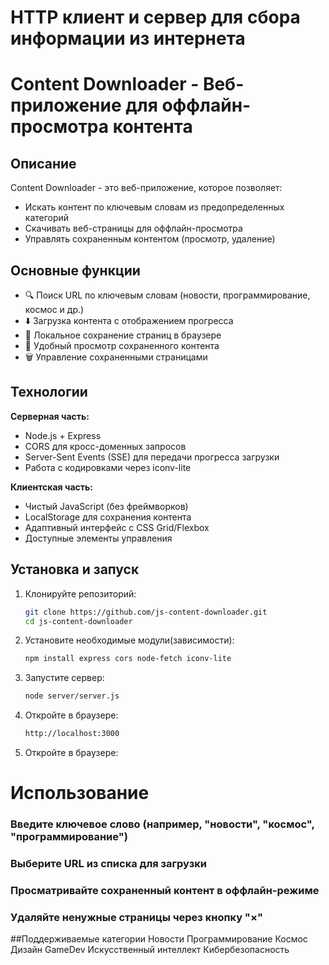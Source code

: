 # HTTP клиент и сервер для сбора информации из интернета
# Content Downloader - Веб-приложение для оффлайн-просмотра контента

## Описание

Content Downloader - это веб-приложение, которое позволяет:
- Искать контент по ключевым словам из предопределенных категорий
- Скачивать веб-страницы для оффлайн-просмотра
- Управлять сохраненным контентом (просмотр, удаление)

## Основные функции

- 🔍 Поиск URL по ключевым словам (новости, программирование, космос и др.)
- ⬇️ Загрузка контента с отображением прогресса
- 💾 Локальное сохранение страниц в браузере
- 📖 Удобный просмотр сохраненного контента
- 🗑️ Управление сохраненными страницами

## Технологии

**Серверная часть:**
- Node.js + Express
- CORS для кросс-доменных запросов
- Server-Sent Events (SSE) для передачи прогресса загрузки
- Работа с кодировками через iconv-lite

**Клиентская часть:**
- Чистый JavaScript (без фреймворков)
- LocalStorage для сохранения контента
- Адаптивный интерфейс с CSS Grid/Flexbox
- Доступные элементы управления

## Установка и запуск

1. Клонируйте репозиторий:
   ```bash
   git clone https://github.com/js-content-downloader.git
   cd js-content-downloader
2. Установите необходимые модули(зависимости):
   ```bash
   npm install express cors node-fetch iconv-lite
3. Запустите сервер:
   ```bash
   node server/server.js
4. Откройте в браузере:
   ```bash
   http://localhost:3000
5. Откройте в браузере:

# Использование
### Введите ключевое слово (например, "новости", "космос", "программирование")
### Выберите URL из списка для загрузки
### Просматривайте сохраненный контент в оффлайн-режиме
### Удаляйте ненужные страницы через кнопку "×"

##Поддерживаемые категории
Новости
Программирование
Космос
Дизайн
GameDev
Искусственный интеллект
Кибербезопасность
